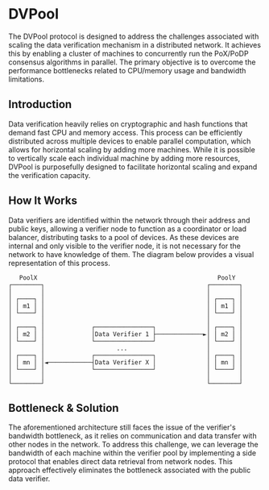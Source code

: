 # DVPool

The DVPool protocol is designed to address the challenges associated with scaling the data verification mechanism in a distributed network. It achieves this by enabling a cluster of machines to concurrently run the PoX/PoDP consensus algorithms in parallel. The primary objective is to overcome the performance bottlenecks related to CPU/memory usage and bandwidth limitations.

## Introduction

Data verification heavily relies on cryptographic and hash functions that demand fast CPU and memory access. This process can be efficiently distributed across multiple devices to enable parallel computation, which allows for horizontal scaling by adding more machines. While it is possible to vertically scale each individual machine by adding more resources, DVPool is purposefully designed to facilitate horizontal scaling and expand the verification capacity.

## How It Works 

Data verifiers are identified within the network through their address and public keys, allowing a verifier node to function as a coordinator or load balancer, distributing tasks to a pool of devices. As these devices are internal and only visible to the verifier node, it is not necessary for the network to have knowledge of them. The diagram below provides a visual representation of this process.

```
   PoolX                                                  PoolY
┌────────┐                                             ┌────────┐
│        │                                             │        │
│ ┌────┐ │                                             │ ┌────┐ │
│ │ m1 │ │                                             │ │ m1 │ │
│ └────┘ │                                             │ └────┘ │
│        │                                             │        │
│ ┌────┐ │             ┌────────────────┐              │ ┌────┐ │
│ │ m2 │ │             │Data Verifier 1 ├─────────────►│ │ m2 │ │
│ └────┘ │             └────────────────┘              │ └────┘ │
│        │                    ...                      │        │
│ ┌────┐ │             ┌────────────────┐              │ ┌────┐ │
│ │ mn │ │◄────────────┤Data Verifier X │              │ │ mn │ │
│ └────┘ │             └────────────────┘              │ └────┘ │
│        │                                             │        │
└────────┘                                             └────────┘
```

## Bottleneck & Solution

The aforementioned architecture still faces the issue of the verifier's bandwidth bottleneck, as it relies on communication and data transfer with other nodes in the network. To address this challenge, we can leverage the bandwidth of each machine within the verifier pool by implementing a side protocol that enables direct data retrieval from network nodes. This approach effectively eliminates the bottleneck associated with the public data verifier.


